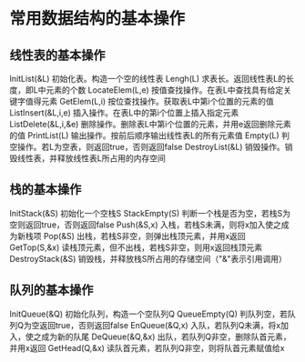 # 常用数据结构的基本操作
## 线性表的基本操作
InitList(&L)        初始化表。构造一个空的线性表
Lengh(L)            求表长。返回线性表L的长度，即L中元素的个数
LocateElem(L,e)     按值查找操作。在表L中查找具有给定关键字值得元素
GetElem(L,i)        按位查找操作。获取表L中第i个位置的元素的值
ListInsert(&L,i,e)  插入操作。在表L中的第i个位置上插入指定元素
ListDelete(&L,i,&e) 删除操作。删除表L中第i个位置的元素，并用e返回删除元素的值
PrintList(L)        输出操作。按前后顺序输出线性表L的所有元素值
Empty(L)            判空操作。若L为空表，则返回true，否则返回false
DestroyList(&L)     销毁操作。销毁线性表，并释放线性表L所占用的内存空间

## 栈的基本操作
InitStack(&S)       初始化一个空栈S
StackEmpty(S)       判断一个栈是否为空，若栈S为空则返回true，否则返回false
Push(&S,x)          入栈，若栈S未满，则将x加入使之成为新栈项
Pop(&S)             出栈，若栈S非空，则弹出栈顶元素，并用x返回
GetTop(S,&x)        读栈顶元素，但不出栈，若栈S非空，则用x返回栈顶元素
DestroyStack(&S)    销毁栈，并释放栈S所占用的存储空间（"&"表示引用调用）

## 队列的基本操作
InitQueue(&Q)       初始化队列，构造一个空队列Q
QueueEmpty(Q)       判队列空，若队列Q为空返回true，否则返回false
EnQueue(&Q,x)       入队，若队列Q未满，将x加入，使之成为新的队尾
DeQueue(&Q,&x)      出队，若队列Q非空，删除队首元素，并用x返回
GetHead(Q,&x)       读队首元素，若队列Q非空，则将队首元素赋值给x